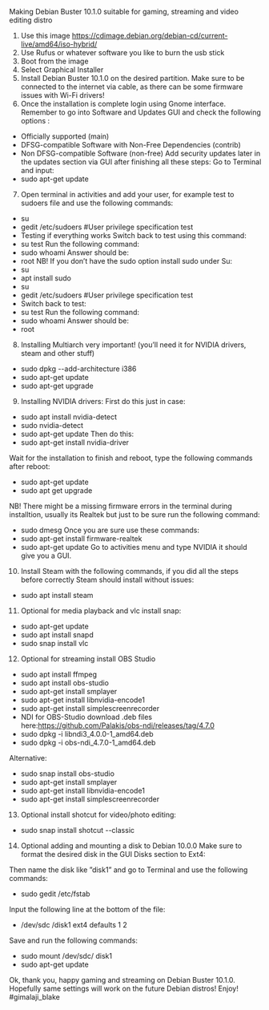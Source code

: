 Making Debian Buster 10.1.0 suitable for gaming, streaming and video editing distro

 1) Use this image https://cdimage.debian.org/debian-cd/current-live/amd64/iso-hybrid/
 2) Use Rufus or whatever software you like to burn the usb stick
 3) Boot from the image
 4) Select Graphical Installer
 5) Install Debian Buster 10.1.0 on the desired partition. Make sure to be connected to the internet via cable, as there can be some firmware issues with Wi-Fi drivers!
 6) Once the installation is complete login using Gnome interface.
Remember to go into Software and Updates GUI and check the following options : 
* Officially supported (main)
* DFSG-compatible Software with Non-Free Dependencies (contrib)
* Non DFSG-compatible Software (non-free)
Add security updates later in the updates section via GUI after finishing all these steps:
Go to Terminal and input: 
* sudo apt-get update
7) Open terminal in activities and add your user, for example test to sudoers file and use the following commands:
* su 
* gedit /etc/sudoers
#User privilege specification
test
* Testing if everything works
Switch back to test using this command: 
* su  test
Run the following command: 
* sudo whoami
Answer should be: 
* root
NB! If you don’t have the sudo option install sudo under Su:
* su
* apt install sudo
* su 
* gedit /etc/sudoers
#User privilege specification
test
* Switch back to test: 
* su  test
Run the following command: 
* sudo whoami
Answer should be:
* root
8) Installing Multiarch very important! (you’ll need it for NVIDIA drivers, steam and other stuff)
* sudo dpkg --add-architecture i386
* sudo apt-get update
* sudo apt-get upgrade 
9) Installing NVIDIA drivers:
First do this just in case:
* sudo apt install nvidia-detect
* sudo nvidia-detect
* sudo apt-get update
Then do this:
* sudo apt-get install nvidia-driver

Wait for the installation to finish and reboot, type the following commands after reboot:
* sudo apt-get update
* sudo apt get upgrade

NB! There might be a missing firmware errors in the terminal during installtion, usually its Realtek but just to be sure run the following command:
* sudo dmesg 
Once you are sure use these commands:
* sudo apt-get install firmware-realtek
* sudo apt-get update
Go to activities menu and type NVIDIA it should give you a GUI.

10) Install Steam with the following commands, if you did all the steps before correctly Steam should install without issues:
* sudo apt install steam
11) Optional for media playback and vlc install snap:
* sudo apt-get update
* sudo apt install snapd
* sudo snap install vlc

12) Optional for streaming install OBS Studio

* sudo apt install ffmpeg
* sudo apt install obs-studio
* sudo apt-get install smplayer 
* sudo apt-get install libnvidia-encode1 
* sudo apt-get install simplescreenrecorder
* NDI for OBS-Studio download .deb files here:https://github.com/Palakis/obs-ndi/releases/tag/4.7.0
* sudo dpkg -i libndi3_4.0.0-1_amd64.deb
* sudo dpkg -i obs-ndi_4.7.0-1_amd64.deb

Alternative:

* sudo snap install obs-studio
* sudo apt-get install smplayer 
* sudo apt-get install libnvidia-encode1 
* sudo apt-get install simplescreenrecorder 

13) Optional install shotcut for video/photo editing:

* sudo snap install shotcut --classic

14) Optional adding and mounting a disk to Debian 10.0.0
 Make sure to format the desired disk in the GUI Disks section to Ext4:

Then name the disk like ”disk1” and go to Terminal and use the following commands:
* sudo gedit /etc/fstab 

Input the following line at the bottom of the file:
* /dev/sdc /disk1 ext4 defaults 1 2

Save and run the following commands:
* sudo mount /dev/sdc/ disk1
* sudo apt-get update

Ok, thank you, happy gaming and streaming on Debian Buster 10.1.0.
Hopefully same settings will work on the future Debian distros!
Enjoy!
#gimalaji_blake
